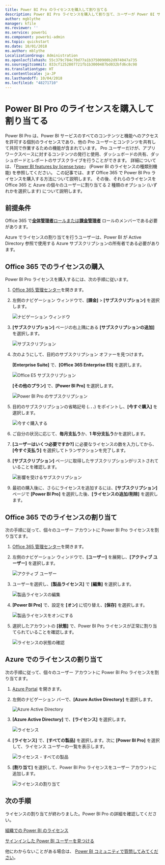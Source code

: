 ```yaml
---
title: Power BI Pro のライセンスを購入して割り当てる
description: Power BI Pro ライセンスを購入して割り当て、ユーザーが Power BI サービスのすべてのコンテンツと機能にアクセスできるようにする方法を説明します。
author: mgblythe
manager: kfile
ms.reviewer: ''
ms.service: powerbi
ms.component: powerbi-admin
ms.topic: quickstart
ms.date: 10/01/2018
ms.author: mblythe
LocalizationGroup: Administration
ms.openlocfilehash: 55c379c784c70d77a1b37500900b2d974047a735
ms.sourcegitcommit: 833cf1252807721fb1b3000487bd032bfd6c8c98
ms.translationtype: HT
ms.contentlocale: ja-JP
ms.lasthandoff: 10/04/2018
ms.locfileid: "48271710"
---
```

# <a name="purchase-and-assign-power-bi-pro-licenses"></a>Power BI Pro のライセンスを購入して割り当てる

Power BI Pro は、Power BI サービスのすべてのコンテンツと機能へのアクセスを許可する個別のライセンスであり、他の Pro ユーザーとコンテンツを共有して共同で作業するための機能が含まれています。 Pro ユーザーだけが、アプリ ワークスペースに対するコンテンツの発行と使用、ダッシュボードの共有、ダッシュボードとレポートのサブスクライブを行うことができます。 詳細については、「[Power BI features by license type](service-features-license-type.md)」 (Power BI のライセンスの種類別機能) を参照してください。
この記事では、まず Office 365 で Power BI Pro ライセンスを購入する方法について説明します。 その後、それらのライセンスを Office 365 と Azure の個々のユーザーに割り当てる 2 種類のオプション (いずれかを選択します) について説明します。

## <a name="prerequisites"></a>前提条件

Office 365 で[**全体管理者**ロールまたは**課金管理者**](https://support.office.com/article/about-office-365-admin-roles-da585eea-f576-4f55-a1e0-87090b6aaa9d?ui=en-US&rs=en-US&ad=US) ロールのメンバーである必要があります。

Azure でライセンスの割り当てを行うユーザーは、Power BI が Active Directory 参照で使用する Azure サブスクリプションの所有者である必要があります。

## <a name="purchase-licenses-in-office-365"></a>Office 365 でのライセンスの購入

Power BI Pro ライセンスを購入するには、次の手順に従います。

1. [Office 365 管理センター](https://portal.office.com/adminportal/home#/homepage)を開きます。

2. 左側のナビゲーション ウィンドウで、**[課金]** > **[サブスクリプション]** を選択します。

    ![ナビゲーション ウィンドウ](media/service-admin-purchasing-power-bi-pro/service-purchasing-power-bi-pro-01.png)

3. **[サブスクリプション]** ページの右上隅にある **[サブスクリプションの追加]** を選択します。

    ![サブスクリプション](media/service-admin-purchasing-power-bi-pro/service-purchasing-power-bi-pro-02.png)

4. 次のようにして、目的のサブスクリプション オファーを見つけます。

    **[Enterprise Suite]** で、**[Office 365 Enterprise E5]** を選択します。

    ![Office E5 サブスクリプション](media/service-admin-purchasing-power-bi-pro/service-purchasing-power-bi-pro-03.png)

    **[その他のプラン]** で、**[Power BI Pro]** を選択します。

    ![Power BI Pro のサブスクリプション](media/service-admin-purchasing-power-bi-pro/service-purchasing-power-bi-pro-04.png)

5. 目的のサブスクリプションの省略記号 (**. . .**) をポイントし、**[今すぐ購入]** を選択します。

    ![今すぐ購入する](media/service-admin-purchasing-power-bi-pro/service-purchasing-power-bi-pro-05.png)

6. ご自分の状況に応じて、**毎月支払う**か、**1 年分支払う**かを選択します。

7. **[ユーザーはいくつ必要ですか?]** に必要なライセンスの数を入力してから、**[今すぐ支払う]** を選択してトランザクションを完了します。

8. **[サブスクリプション]** ページに取得したサブスクリプションがリストされていることを確認します。

   ![影響を受けるサブスクリプション](media/service-admin-purchasing-power-bi-pro/service-purchasing-power-bi-pro-06.png)

9. 最初の購入後に、さらにライセンスを追加するには、**[サブスクリプション]** ページで **[Power BI Pro]** を選択した後、**[ライセンスの追加/削除]** を選択します。

## <a name="assign-licenses-in-office-365"></a>Office 365 でのライセンスの割り当て

次の手順に従って、個々のユーザー アカウントに Power BI Pro ライセンスを割り当てます。

1. [Office 365 管理センター](https://portal.office.com/adminportal/home#/homepage)を開きます。

2. 左側のナビゲーション ウィンドウで、**[ユーザー]** を展開し、**[アクティブ ユーザー]** を選択します。

    ![アクティブ ユーザー](media/service-admin-purchasing-power-bi-pro/service-assigning-power-bi-pro-licenses-05.png)

3. ユーザーを選択し、**[製品ライセンス]** で **[編集]** を選択します。

    ![製品ライセンスの編集](media/service-admin-purchasing-power-bi-pro/service-assigning-power-bi-pro-licenses-06.png)

4. **[Power BI Pro]** で、設定を **[オン]** に切り替え、**[保存]** を選択します。

    ![製品ライセンスをオンにする](media/service-admin-purchasing-power-bi-pro/service-assigning-power-bi-pro-licenses-07.png)

5. 選択したアカウントの **[状態]** で、Power BI Pro ライセンスが正常に割り当てられていることを確認します。

    ![ライセンスの状態の確認](media/service-admin-purchasing-power-bi-pro/service-assigning-power-bi-pro-licenses-08.png)

## <a name="assign-licenses-in-azure"></a>Azure でのライセンスの割り当て

次の手順に従って、個々のユーザー アカウントに Power BI Pro ライセンスを割り当てます。

1. [Azure Portal](https://ms.portal.azure.com/#@microsoft.onmicrosoft.com/dashboard/private/39bc3cf7-31a4-43f6-954c-f2d69ca2f0) を開きます。

2. 左側のナビゲーション バーで、**[Azure Active Directory]** を選択します。

    ![Azure Active Directory](media/service-admin-purchasing-power-bi-pro/service-assigning-power-bi-pro-licenses-01.png)

3. **[Azure Active Directory]** で、**[ライセンス]** を選択します。

    ![ライセンス](media/service-admin-purchasing-power-bi-pro/service-assigning-power-bi-pro-licenses-02.png)

4. **[ライセンス]** で、**[すべての製品]** を選択します。次に **[Power BI Pro]** を選択して、ライセンス ユーザーの一覧を表示します。

    ![ライセンス - すべての製品](media/service-admin-purchasing-power-bi-pro/service-assigning-power-bi-pro-licenses-03.png)

5. **[割り当て]** を選択して、Power BI Pro ライセンスをユーザー アカウントに追加します。

    ![ライセンスの割り当て](media/service-admin-purchasing-power-bi-pro/service-assigning-power-bi-pro-licenses-04.png)

## <a name="next-steps"></a>次の手順

ライセンスの割り当てが終わりました。Power BI Pro の詳細を確認してください。

[組織での Power BI のライセンス](service-admin-licensing-organization.md)

[サインインした Power BI ユーザーを見つける](service-admin-access-usage.md)

他にわからないことがある場合は、 [Power BI コミュニティで質問してみてください](https://community.powerbi.com/)。
